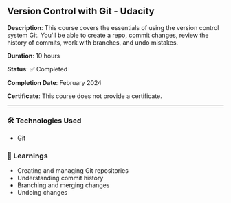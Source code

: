 ## Version Control with Git - Udacity

**Description**: This course covers the essentials of using the version control system Git. You'll be able to create a repo, commit changes, review the history of commits, work with branches, and undo mistakes.

**Duration**: 10 hours

**Status**: ✅ Completed

**Completion Date**: February 2024

**Certificate**: This course does not provide a certificate.

---

### 🛠️ Technologies Used
- Git

### 📌 Learnings
- Creating and managing Git repositories
- Understanding commit history
- Branching and merging changes
- Undoing changes
